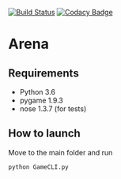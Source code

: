 [![Build Status](https://travis-ci.org/W4ldschr31n/Arena.svg?branch=master)](https://travis-ci.org/W4ldschr31n/Arena)
[![Codacy Badge](https://api.codacy.com/project/badge/Grade/a916e236bae547a6a6f70fb6a001b80c)](https://www.codacy.com/app/W4ldschr31n/Arena?utm_source=github.com&amp;utm_medium=referral&amp;utm_content=W4ldschr31n/Arena&amp;utm_campaign=Badge_Grade)
# Arena
## Requirements
  * Python 3.6
  * pygame 1.9.3
  * nose 1.3.7 (for tests)
## How to launch
Move to the main folder and run
```bash
python GameCLI.py
```
